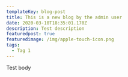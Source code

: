 ```yaml
---
templateKey: blog-post
title: This is a new blog by the admin user
date: 2020-03-10T18:35:01.170Z
description: Test description
featuredpost: true
featuredimage: /img/apple-touch-icon.png
tags:
  - Tag 1
---
```

Test body